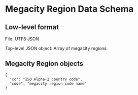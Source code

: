 # Megacity Region Data Schema

## Low-level format

File:  UTF8 JSON

Top-level JSON object:   Array of megacity regions.

## Megacity Region objects

```
{
  "cc": "ISO Alpha-2 country code",
  "code": "megacity region code name"
}
```
